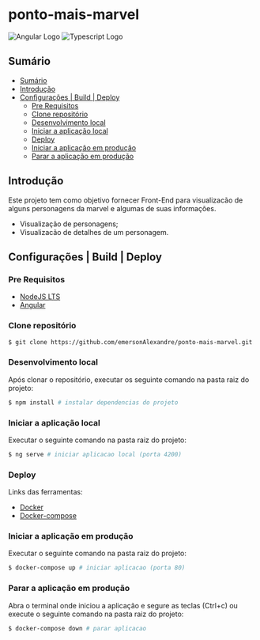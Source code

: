 # ponto-mais-marvel

![Angular Logo](https://www.vectorlogo.zone/logos/angular/angular-icon.svg)
![Typescript Logo](https://www.vectorlogo.zone/logos/typescriptlang/typescriptlang-icon.svg)

## Sumário
- [Sumário](#sumário)
- [Introdução](#introdução)
- [Configurações | Build | Deploy](#configurações--build--deploy)
  - [Pre Requisitos](#pre-requisitos)
  - [Clone repositório](#clone-repositório)
  - [Desenvolvimento local](#desenvolvimento-local)
  - [Iniciar a aplicação local](#iniciar-a-aplicação-local)
  - [Deploy](#deploy)
  - [Iniciar a aplicação em produção](#iniciar-a-aplicação-em-produção)
  - [Parar a aplicação em produção](#parar-a-aplicação-em-produção)

## Introdução

Este projeto tem como objetivo fornecer Front-End para visualizacão de alguns personagens da marvel e algumas de suas informações.
- Visualização de personagens;
- Visualizacão de detalhes de um personagem.


## Configurações | Build | Deploy

### Pre Requisitos

- [NodeJS LTS](https://nodejs.org/en/)
- [Angular](https://angular.io/guide/setup-local)

### Clone repositório

```bash
$ git clone https://github.com/emersonAlexandre/ponto-mais-marvel.git
```

### Desenvolvimento local

Após clonar o repositório, executar os seguinte comando na pasta raiz do projeto:

```bash
$ npm install # instalar dependencias do projeto
```

### Iniciar a aplicação local
Executar o seguinte comando na pasta raiz do projeto:

```bash
$ ng serve # iniciar aplicacao local (porta 4200)
```

### Deploy

Links das ferramentas:

- [Docker](https://www.docker.com/get-started)
- [Docker-compose](https://docs.docker.com/compose/)

### Iniciar a aplicação em produção
Executar o seguinte comando na pasta raiz do projeto:

```bash
$ docker-compose up # iniciar aplicacao (porta 80)
```
### Parar a aplicação em produção
Abra o terminal onde iniciou a aplicação e segure as teclas (Ctrl+c) ou execute o seguinte comando na pasta raiz do projeto:

```bash
$ docker-compose down # parar aplicacao
```
